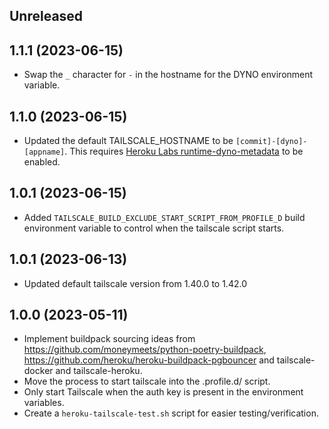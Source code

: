 ## Unreleased

## 1.1.1 (2023-06-15)

* Swap the ``_`` character for ``-`` in the hostname for 
  the DYNO environment variable.

## 1.1.0 (2023-06-15)

* Updated the default TAILSCALE_HOSTNAME to be ``[commit]-[dyno]-[appname]``.
  This requires [Heroku Labs runtime-dyno-metadata](https://devcenter.heroku.com/articles/dyno-metadata) to be enabled.

## 1.0.1 (2023-06-15)

* Added ``TAILSCALE_BUILD_EXCLUDE_START_SCRIPT_FROM_PROFILE_D`` build environment variable
  to control when the tailscale script starts.

## 1.0.1 (2023-06-13)

* Updated default tailscale version from 1.40.0 to 1.42.0

## 1.0.0 (2023-05-11)

* Implement buildpack sourcing ideas from
  https://github.com/moneymeets/python-poetry-buildpack,
  https://github.com/heroku/heroku-buildpack-pgbouncer and
  tailscale-docker and tailscale-heroku.
* Move the process to start tailscale into the .profile.d/ script.
* Only start Tailscale when the auth key is present in the environment 
  variables.
* Create a ``heroku-tailscale-test.sh`` script for easier testing/verification.
